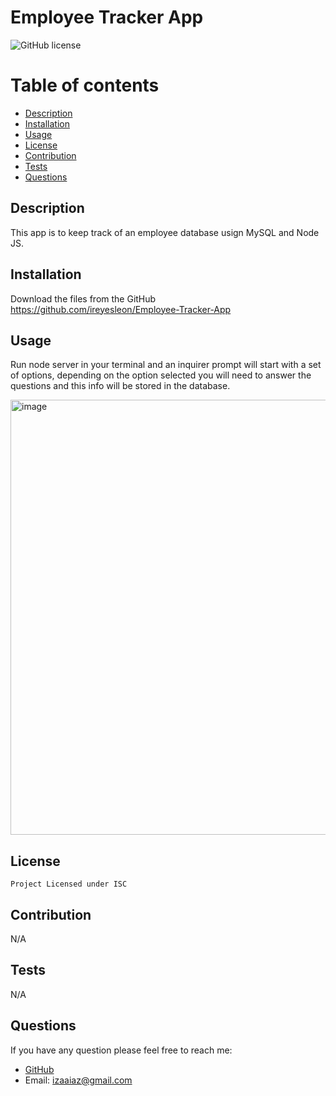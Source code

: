# Employee Tracker App
  ![GitHub license](https://img.shields.io/badge/license-ISC-green.svg)
  # Table of contents
  * [Description](#description)
  * [Installation](#installation)
  * [Usage](#usage)
  * [License](#license)
  * [Contribution](#contribution)
  * [Tests](#tests)
  * [Questions](#questions)
  
  ## Description
  This app is to keep track of an employee database usign MySQL and Node JS.
  ## Installation
  Download the files from the GitHub https://github.com/ireyesleon/Employee-Tracker-App
  ## Usage
  Run node server in your terminal and an inquirer prompt will start with a set of options, depending on the option selected you will need to answer the questions and this info will be stored in the database.
  
  <img width="696" alt="image" src="https://user-images.githubusercontent.com/89933923/153732168-4dc2bace-2e8e-4d1c-b985-c000dbd0fce3.png">
  
  ## License
    Project Licensed under ISC
  ## Contribution
  N/A
  ## Tests
  N/A
  ## Questions
  If you have any question please feel free to reach me:
  * [GitHub](https://github.com/ireyesleon)
  * Email: izaaiaz@gmail.com
  
